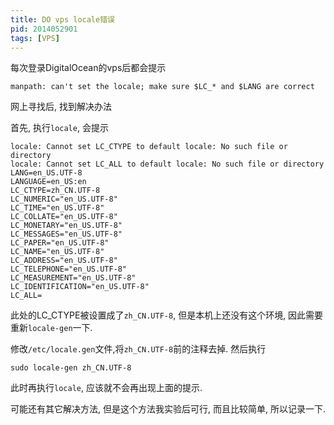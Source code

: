 ```yaml
---
title: DO vps locale错误
pid: 2014052901
tags: [VPS]
---
```


每次登录DigitalOcean的vps后都会提示

    manpath: can't set the locale; make sure $LC_* and $LANG are correct

网上寻找后, 找到解决办法

首先, 执行`locale`, 会提示

    locale: Cannot set LC_CTYPE to default locale: No such file or directory
    locale: Cannot set LC_ALL to default locale: No such file or directory
    LANG=en_US.UTF-8
    LANGUAGE=en_US:en
    LC_CTYPE=zh_CN.UTF-8
    LC_NUMERIC="en_US.UTF-8"
    LC_TIME="en_US.UTF-8"
    LC_COLLATE="en_US.UTF-8"
    LC_MONETARY="en_US.UTF-8"
    LC_MESSAGES="en_US.UTF-8"
    LC_PAPER="en_US.UTF-8"
    LC_NAME="en_US.UTF-8"
    LC_ADDRESS="en_US.UTF-8"
    LC_TELEPHONE="en_US.UTF-8"
    LC_MEASUREMENT="en_US.UTF-8"
    LC_IDENTIFICATION="en_US.UTF-8"
    LC_ALL=

此处的LC_CTYPE被设置成了`zh_CN.UTF-8`, 但是本机上还没有这个环境, 因此需要重新`locale-gen`一下.

修改`/etc/locale.gen`文件,将`zh_CN.UTF-8`前的注释去掉. 然后执行

    sudo locale-gen zh_CN.UTF-8

此时再执行`locale`, 应该就不会再出现上面的提示.

可能还有其它解决方法, 但是这个方法我实验后可行, 而且比较简单, 所以记录一下.
